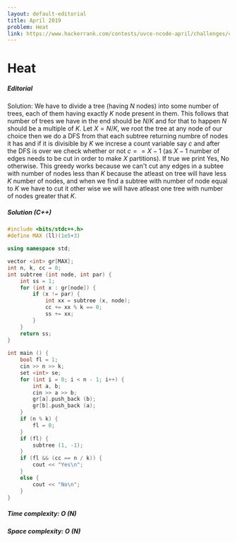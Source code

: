 ```yaml
---
layout: default-editorial
title: April 2019
problem: Heat
link: https://www.hackerrank.com/contests/uvce-ncode-april/challenges/clean-up-go-home
---
```

# Heat

##### Editorial
Solution:
	We have to divide a tree (having $N$ nodes) into some number of trees, each of them having exactly $K$ node present in them.
	This follows that number of trees we have in the end should be $N / K$ and for that to happen $N$ should be a multiple of $K$.
	Let $X = N / K$, we root the tree at any node of our choice then we do a DFS from that each subtree returning numbre of nodes
	it has and if it is divisible by $K$ we increse a count variable say $c$ and after the DFS is over we check whether or not $c == X - 1$ (as $X - 1$ number of edges needs to be cut in order to make $X$ partitions).
	If true we print Yes, No otherwise.
	This greedy works because we can't cut any edges in a subtee with number of nodes less than $K$ because the atleast on tree will have less $K$ number of nodes, and when we find a subtree with number of node equal to $K$ we have to cut it other wise we will have atleast one tree with number of nodes greater that $K$.

##### Solution (C++)

```cpp
#include <bits/stdc++.h>
#define MAX (ll)(1e5+3)

using namespace std;

vector <int> gr[MAX];
int n, k, cc = 0;
int subtree (int node, int par) {
    int ss = 1;
    for (int x : gr[node]) {
        if (x != par) {
            int xx = subtree (x, node);
            cc += xx % k == 0;
			ss += xx;
        }   
    }
    return ss; 
}
                 
int main () {
    bool fl = 1;
    cin >> n >> k;
    set <int> se; 
    for (int i = 0; i < n - 1; i++) {
        int a, b;
        cin >> a >> b;
        gr[a].push_back (b);
        gr[b].push_back (a);
    }   
    if (n % k) {
        fl = 0;
    }   
    if (fl) {
        subtree (1, -1);
    }   
    if (fl && (cc == n / k)) {
        cout << "Yes\n";
    }   
    else {
        cout << "No\n";
    }   
}

```
##### Time complexity: O (N)
##### Space complexity:	O (N)